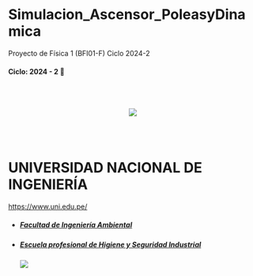 # Simulacion_Ascensor_PoleasyDinamica

Proyecto de Física 1 (BFI01-F) Ciclo 2024-2
#### Ciclo: 2024 - 2 🤺
<br></br>
<center>
  <a  href="https://www.uni.edu.pe/">
    <img src="https://upload.wikimedia.org/wikipedia/commons/thumb/f/f7/Uni-logo_transparente_granate.png/191px-Uni-logo_transparente_granate.png"></img>
  </a>
</center>

<br></br>
# UNIVERSIDAD NACIONAL DE INGENIERÍA
https://www.uni.edu.pe/

- ##### [Facultad de Ingeniería Ambiental](https://fia.uni.edu.pe/ "Facultad de Ingeniería Ambiental")
- ##### [Escuela profesional de Higiene y Seguridad Industrial](https://acreditacion.uni.edu.pe/es/hygiene/ "Escuela profesional de Higiene y Seguridad Industrial") 

  <a href="https://fia.uni.edu.pe/" target="_blank">
    <img src="https://acreditacion.uni.edu.pe/wp-content/uploads/2024/01/FIA-1-scaled.jpeg"></img>
  </a>
